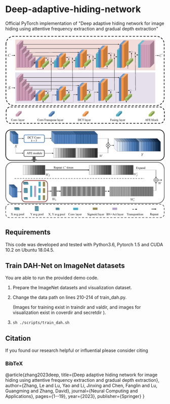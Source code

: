 # Deep-adaptive-hiding-network
Official PyTorch implementation of "Deep adaptive hiding network for image hiding using attentive frequency extraction and gradual depth extraction"

 ![GDE.jpg](fig/GDE.jpg) 

 ![AFE.jpg](fig/AFE.jpg) 
## Requirements
This code was developed and tested with Python3.6, Pytorch 1.5 and CUDA 10.2 on Ubuntu 18.04.5.

## Train DAH-Net on ImageNet datasets
You are able to run the provided demo code.

1. Prepare the ImageNet datasets and visualization dataset.

2. Change the data path on lines 210-214 of train_dah.py.

   (Images for training exist in traindir and valdir, and images for visualization exist in coverdir and secretdir ).

3. ```sh ./scripts/train_dah.sh ```

## Citation
If you found our research helpful or influential please consider citing


### BibTeX
@article{zhang2023deep,
  title={Deep adaptive hiding network for image hiding using attentive frequency extraction and gradual depth extraction},
  author={Zhang, Le and Lu, Yao and Li, Jinxing and Chen, Fanglin and Lu, Guangming and Zhang, David},
  journal={Neural Computing and Applications},
  pages={1--19},
  year={2023},
  publisher={Springer}
}
